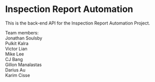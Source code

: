 # Inspection Report Automation

This is the back-end API for the Inspection Report Automation Project.

Team members:<br/>
Jonathan Soulsby <br/>
Pulkit Kalra<br/>
Victor Lian<br/>
Mike Lee<br/>
CJ Bang<br/>
Gillon Manalastas<br/>
Darius Au<br/>
Karim Cisse<br/>
